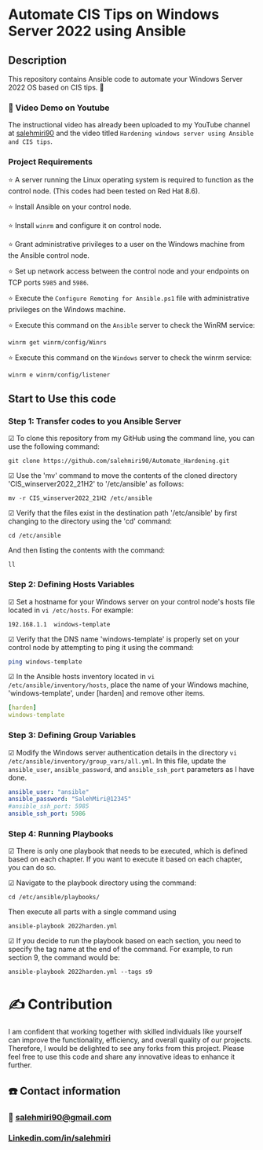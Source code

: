 # Automate CIS Tips on Windows Server 2022 using Ansible
## Description
This repository contains Ansible code to automate your Windows Server 2022 OS based on CIS tips. 🚀

### 🎥 Video Demo on Youtube
The instructional video has already been uploaded to my YouTube channel at [salehmiri90](https://youtube.com/salehmiri90) and the video titled `Hardening windows server using Ansible and CIS tips`.

### Project Requirements
⭐ A server running the Linux operating system is required to function as the control node. (This codes had been tested on Red Hat 8.6).

⭐ Install Ansible on your control node.

⭐ Install `winrm` and configure it on control node.

⭐ Grant administrative privileges to a user on the Windows machine from the Ansible control node.

⭐ Set up network access between the control node and your endpoints on TCP ports `5985` and `5986`.

⭐ Execute the `Configure Remoting for Ansible.ps1` file with administrative privileges on the Windows machine.

⭐ Execute this command on the `Ansible` server to check the WinRM service: 
````
winrm get winrm/config/Winrs
````

⭐ Execute this command on the `Windows` server to check the winrm service: 
````
winrm e winrm/config/listener
````

## Start to Use this code
### Step 1: Transfer codes to you Ansible Server
&#9745; To clone this repository from my GitHub using the command line, you can use the following command:
````git
git clone https://github.com/salehmiri90/Automate_Hardening.git
````

&#9745; Use the 'mv' command to move the contents of the cloned directory 'CIS_winserver2022_21H2' to '/etc/ansible' as follows: 
````
mv -r CIS_winserver2022_21H2 /etc/ansible
````

&#9745; Verify that the files exist in the destination path '/etc/ansible' by first changing to the directory using the 'cd' command: 
````
cd /etc/ansible
````
And then listing the contents with the command: 
````
ll
````

### Step 2: Defining Hosts Variables
&#9745; Set a hostname for your Windows server on your control node's hosts file located in `vi /etc/hosts`. For example:
````
192.168.1.1  windows-template
````

&#9745; Verify that the DNS name 'windows-template' is properly set on your control node by attempting to ping it using the command:
````sh
ping windows-template
````

&#9745; In the Ansible hosts inventory located in `vi /etc/ansible/inventory/hosts`, place the name of your Windows machine, 'windows-template', under [harden] and remove other items.
````yml
[harden]
windows-template
````

### Step 3: Defining Group Variables
&#9745; Modify the Windows server authentication details in the directory `vi /etc/ansible/inventory/group_vars/all.yml`. In this file, update the `ansible_user`, `ansible_password`, and `ansible_ssh_port` parameters as I have done.
````yml
ansible_user: "ansible"
ansible_password: "SalehMiri@12345"
#ansible_ssh_port: 5985
ansible_ssh_port: 5986
````

### Step 4: Running Playbooks 
&#9745; There is only one playbook that needs to be executed, which is defined based on each chapter. If you want to execute it based on each chapter, you can do so.

&#9745; Navigate to the playbook directory using the command:
````
cd /etc/ansible/playbooks/
````
Then execute all parts with a single command using 
````
ansible-playbook 2022harden.yml
````

&#9745; If you decide to run the playbook based on each section, you need to specify the tag name at the end of the command. For example, to run section 9, the command would be:
````
ansible-playbook 2022harden.yml --tags s9
````

# ✍️ Contribution
I am confident that working together with skilled individuals like yourself can improve the functionality, efficiency, and overall quality of our projects. Therefore, I would be delighted to see any forks from this project. Please feel free to use this code and share any innovative ideas to enhance it further.

## ☎️ Contact information
### 📧 salehmiri90@gmail.com
### [Linkedin.com/in/salehmiri](https://www.linkedin.com/in/salehmiri)

